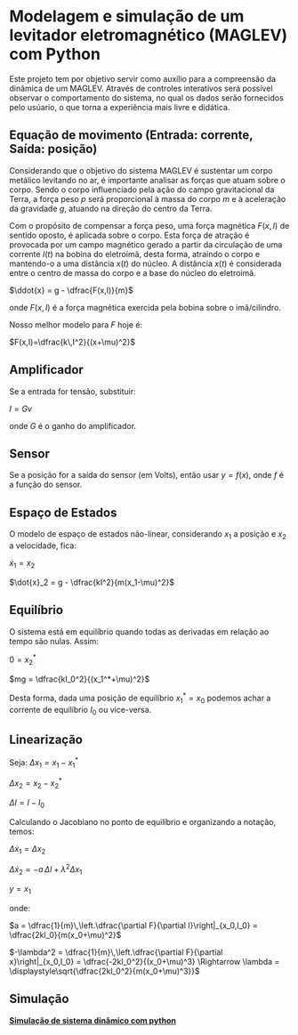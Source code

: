 # **Modelagem e simulação de um levitador eletromagnético (MAGLEV) com Python**

Este projeto tem por objetivo servir como auxílio para a compreensão da dinâmica de um MAGLEV. Através de controles interativos será possível observar o comportamento do sistema, no qual os dados serão fornecidos pelo usúario, o que torna a experiência mais livre e didática.

## **Equação de movimento (Entrada: corrente, Saída: posição)**

Considerando que o objetivo do sistema MAGLEV é sustentar um corpo metálico levitando no ar, é importante analisar as forças que atuam sobre o corpo. Sendo o corpo influenciado pela ação do campo gravitacional da Terra, a força peso $p$ será proporcional à massa do corpo $m$ e à aceleração da gravidade $g$, atuando na direção do centro da Terra. 

Com o propósito de compensar a força peso, uma força magnética $F(x,I)$ de sentido oposto, é aplicada sobre o corpo. Esta força de atração é provocada por um campo magnético gerado a partir da circulação de uma corrente $I(t)$ na bobina do eletroímã, desta forma, atraindo o corpo e mantendo-o a uma distância $x(t)$ do núcleo. A distância $x(t)$ é considerada entre o centro de massa do corpo e a base do núcleo do eletroímã.

$\ddot{x} = g - \dfrac{F(x,I)}{m}$

onde $F(x,I)$ é a força magnética exercida pela bobina sobre o imã/cilindro. 

Nosso melhor modelo para $F$ hoje é:

$F(x,I)=\dfrac{k\,I^2}{(x+\mu)^2}$

## **Amplificador**

Se a entrada for tensão, substituir:

$I = Gv$

onde $G$ é o ganho do amplificador.

## **Sensor**

Se a posição for a saída do sensor (em Volts), então usar $y = f(x)$, onde $f$ é a função do sensor.

## **Espaço de Estados**

O modelo de espaço de estados não-linear, considerando $x_1$ a posição e $x_2$ a velocidade, fica:

$\dot{x}_1 = x_2$

$\dot{x}_2 = g - \dfrac{kI^2}{m(x_1-\mu)^2}$

## **Equilíbrio**

O sistema está em equilíbrio quando todas as derivadas em relação ao tempo são nulas. Assim:

$0 = x_2^*$ 

$mg = \dfrac{kI_0^2}{(x_1^*+\mu)^2}$

Desta forma, dada  uma posição de equilíbrio $x_1^*=x_0$ podemos achar a corrente de equilíbrio $I_0$ ou vice-versa. 

## **Linearização**

Seja:
$\Delta x_1 = x_1 - x_1^*$

$\Delta x_2 = x_2 - x_2^*$

$\Delta I = I - I_0$

Calculando o Jacobiano no ponto de equilíbrio e organizando a notação, temos:

$\Delta \dot{x}_1 = \Delta x_2$

$\Delta \dot{x}_2 = -a\,\Delta I +\lambda^2 \Delta x_1$

$y = x_1$


onde:

$a = \dfrac{1}{m}\,\left.\dfrac{\partial F}{\partial I}\right|_{x_0,I_0} = \dfrac{2kI_0}{m(x_0+\mu)^2}$

$-\lambda^2 = \dfrac{1}{m}\,\left.\dfrac{\partial F}{\partial x}\right|_{x_0,I_0} = \dfrac{-2kI_0^2}{(x_0+\mu)^3} \Rightarrow \lambda = \displaystyle\sqrt{\dfrac{2kI_0^2}{m(x_0+\mu)^3}}$

## **Simulação**

**[Simulação de sistema dinâmico com python](ManimEDO.html)**

